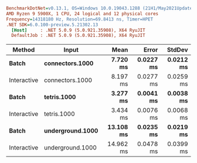 ``` ini

BenchmarkDotNet=v0.13.1, OS=Windows 10.0.19043.1288 (21H1/May2021Update)
AMD Ryzen 9 5900X, 1 CPU, 24 logical and 12 physical cores
Frequency=14318180 Hz, Resolution=69.8413 ns, Timer=HPET
.NET SDK=6.0.100-preview.5.21302.13
  [Host]     : .NET 5.0.9 (5.0.921.35908), X64 RyuJIT
  DefaultJob : .NET 5.0.9 (5.0.921.35908), X64 RyuJIT


```
|      Method |            Input |      Mean |     Error |    StdDev |
|------------ |----------------- |----------:|----------:|----------:|
|       **Batch** |  **connectors.1000** |  **7.720 ms** | **0.0227 ms** | **0.0212 ms** |
| Interactive |  connectors.1000 |  8.197 ms | 0.0277 ms | 0.0259 ms |
|       **Batch** |      **tetris.1000** |  **3.277 ms** | **0.0041 ms** | **0.0038 ms** |
| Interactive |      tetris.1000 |  3.434 ms | 0.0076 ms | 0.0068 ms |
|       **Batch** | **underground.1000** | **13.108 ms** | **0.0235 ms** | **0.0219 ms** |
| Interactive | underground.1000 | 14.962 ms | 0.0478 ms | 0.0399 ms |
